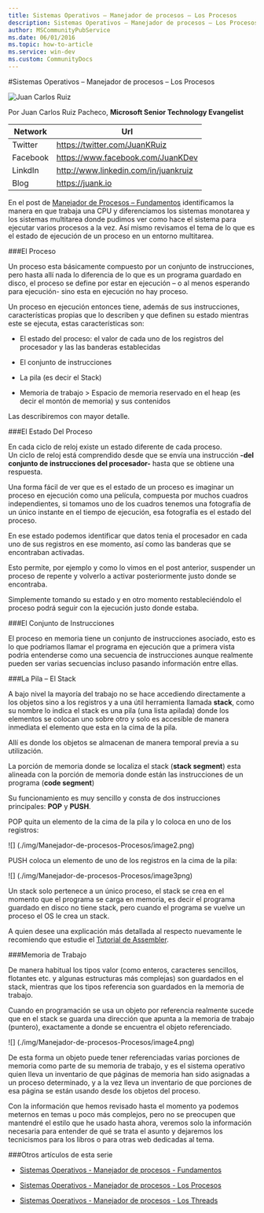 ```yaml
---
title: Sistemas Operativos – Manejador de procesos – Los Procesos
description: Sistemas Operativos – Manejador de procesos – Los Procesos
author: MSCommunityPubService
ms.date: 06/01/2016
ms.topic: how-to-article
ms.service: win-dev
ms.custom: CommunityDocs
---
```









#Sistemas Operativos – Manejador de procesos – Los Procesos

![Juan Carlos Ruiz ](http://gravatar.com/avatar/2c36e6ebd9b4d33c3e9a0362607b3e57?s=150)
<!-- -->

Por Juan Carlos Ruiz Pacheco, **Microsoft Senior Technology Evangelist**

  Network   | Url
  ----------|----------------------------------------
  Twitter   | https://twitter.com/JuanKRuiz
  Facebook  | https://www.facebook.com/JuanKDev
  LinkdIn   | http://www.linkedin.com/in/juankruiz
  Blog      | https://juank.io

En el post de [Manejador de Procesos –
Fundamentos](http://juank.io/sistemas-operativos-manejador-procesos-fundamentos/)
identificamos la manera en que trabaja una CPU y diferenciamos los
sistemas monotarea y los sistemas multitarea donde pudimos ver como hace
el sistema para ejecutar varios procesos a la vez. Así mismo revisamos
el tema de lo que es el estado de ejecución de un proceso en un entorno
multitarea.

###El Proceso


Un proceso esta básicamente compuesto por un conjunto de instrucciones,
pero hasta allí nada lo diferencia de lo que es un programa guardado en
disco, el proceso se define por estar en ejecución – o al menos
esperando para ejecución- sino esta en ejecución no hay proceso.

Un proceso en ejecución entonces tiene, además de sus instrucciones,
características propias que lo describen y que definen su estado
mientras este se ejecuta, estas características son:

- El estado del proceso: el valor de cada uno de los registros del
procesador y las las banderas establecidas

- El conjunto de instrucciones

- La pila (es decir el Stack)

- Memoria de trabajo &gt; Espacio de memoria reservado en el heap (es
decir el montón de memoria) y sus contenidos

Las describiremos con mayor detalle.

###El Estado Del Proceso


En cada ciclo de reloj existe un estado diferente de cada proceso.\
Un ciclo de reloj está comprendido desde que se envía una instrucción
**-del conjunto de instrucciones del procesador-** hasta que se obtiene
una respuesta.

Una forma fácil de ver que es el estado de un proceso es imaginar un
proceso en ejecución como una película, compuesta por muchos cuadros
independientes, si tomamos uno de los cuadros tenemos una fotografía de
un único instante en el tiempo de ejecución, esa fotografía es el estado
del proceso.

En ese estado podemos identificar que datos tenia el procesador en cada
uno de sus registros en ese momento, así como las banderas que se
encontraban activadas.

Esto permite, por ejemplo y como lo vimos en el post anterior, suspender
un proceso de repente y volverlo a activar posteriormente justo donde se
encontraba.

Simplemente tomando su estado y en otro momento restableciéndolo el
proceso podrá seguir con la ejecución justo donde estaba.

###El Conjunto de Instrucciones


El proceso en memoria tiene un conjunto de instrucciones asociado, esto
es lo que podriamos llamar el programa en ejecución que a primera vista
podria entenderse como una secuencia de instrucciones aunque realmente
pueden ser varias secuencias incluso pasando información entre ellas.

###La Pila – El Stack


A bajo nivel la mayoría del trabajo no se hace accediendo directamente a
los objetos sino a los registros y a una útil herramienta llamada
**stack**, como su nombre lo indica el stack es una pila (una lista
apilada) donde los elementos se colocan uno sobre otro y solo es
accesible de manera inmediata el elemento que esta en la cima de la
pila.

Allí es donde los objetos se almacenan de manera temporal previa a su
utilización.

La porción de memoria donde se localiza el stack (**stack segment**)
esta alineada con la porción de memoria donde están las instrucciones de
un programa (**code segment**)

Su funcionamiento es muy sencillo y consta de dos instrucciones
principales: **POP** y **PUSH**.

POP quita un elemento de la cima de la pila y lo coloca en uno de los
registros:

![] (./img/Manejador-de-procesos-Procesos/image2.png)

PUSH coloca un elemento de uno de los registros en la cima de la pila:

![] (./img/Manejador-de-procesos-Procesos/image3png)

Un stack solo pertenece a un único proceso, el stack se crea en el
momento que el programa se carga en memoria, es decir el programa
guardado en disco no tiene stack, pero cuando el programa se vuelve un
proceso el OS le crea un stack.

A quien desee una explicación más detallada al respecto nuevamente le
recomiendo que estudie el [Tutorial de
Assembler](http://www.emu8086.com/assembly_language_tutorial_assembler_reference/asm_tutorial_01.html).

###Memoria de Trabajo


De manera habitual los tipos valor (como enteros, caracteres sencillos,
flotantes etc. y algunas estructuras más complejas) son guardados en el
stack, mientras que los tipos referencia son guardados en la memoria de
trabajo.

Cuando en programación se usa un objeto por referencia realmente sucede
que en el stack se guarda una dirección que apunta a la memoria de
trabajo (puntero), exactamente a donde se encuentra el objeto
referenciado.

![] (./img/Manejador-de-procesos-Procesos/image4.png)

De esta forma un objeto puede tener referenciadas varias porciones de
memoria como parte de su memoria de trabajo, y es el sistema operativo
quien lleva un inventario de que páginas de memoria han sido asignadas a
un proceso determinado, y a la vez lleva un inventario de que porciones
de esa página se están usando desde los objetos del proceso.

Con la información que hemos revisado hasta el momento ya podemos
meternos en temas u poco más complejos, pero no se preocupen que
mantendré el estilo que he usado hasta ahora, veremos solo la
información necesaria para entender de qué se trata el asunto y
dejaremos los tecnicismos para los libros o para otras web dedicadas al
tema.

###Otros artículos de esta serie


- [Sistemas Operativos - Manejador de procesos -
Fundamentos](http://juank.io/sistemas-operativos-manejador-procesos-fundamentos/)

- [Sistemas Operativos - Manejador de procesos - Los
Procesos](http://juank.io/sistemas-operativos-manejador-procesos-proceso/)

- [Sistemas Operativos - Manejador de procesos - Los
Threads](http://juank.io/sistemas-operativos-manejador-procesos-threads/)


